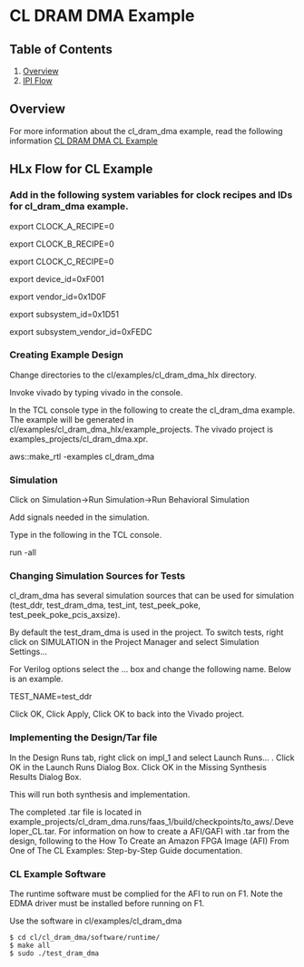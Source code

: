 # CL DRAM DMA Example

## Table of Contents

1. [Overview](#overview)
2. [IPI Flow](#hlx)


<a name="overview"></a>
## Overview

For more information about the cl\_dram\_dma example, read the following information [CL DRAM DMA CL Example](./../cl_dram_dma/README.md)

<a name="hlx"></a>
## HLx Flow for CL Example

### Add in the following system variables for clock recipes and IDs for cl\_dram\_dma example.

export CLOCK\_A\_RECIPE=0

export CLOCK\_B\_RECIPE=0

export CLOCK\_C\_RECIPE=0

export device\_id=0xF001

export vendor\_id=0x1D0F

export subsystem\_id=0x1D51

export subsystem\_vendor\_id=0xFEDC 


### Creating Example Design

Change directories to the cl/examples/cl\_dram\_dma\_hlx directory.

Invoke vivado by typing vivado in the console.

In the TCL console type in the following to create the cl\_dram\_dma example.  The example will be generated in cl/examples/cl\_dram\_dma\_hlx/example_projects.  The vivado project is examples\_projects/cl\_dram\_dma.xpr.

aws::make\_rtl -examples cl\_dram\_dma

### Simulation
Click on Simulation->Run Simulation->Run Behavioral Simulation

Add signals needed in the simulation.

Type in the following in the TCL console.

run -all

### Changing Simulation Sources for Tests

cl\_dram\_dma has several simulation sources that can be used for simulation (test\_ddr, test\_dram\_dma, test\_int, test\_peek\_poke, test\_peek\_poke\_pcis\_axsize).  

By default the test\_dram\_dma is used in the project.  To switch tests, right click on SIMULATION in the Project Manager and select Simulation Settings…

For Verilog options select the … box and change the following name.  Below is an example.

TEST\_NAME=test\_ddr

Click OK, Click Apply, Click OK to back into the Vivado project.

### Implementing the Design/Tar file

In the Design Runs tab, right click on impl\_1 and select Launch Runs… . Click OK in the Launch Runs Dialog Box.  Click OK in the Missing Synthesis Results Dialog Box.

This will run both synthesis and implementation.

The completed .tar file is located in example\_projects/cl\_dram\_dma.runs/faas\_1/build/checkpoints/to\_aws/<timestamp>.Developer\_CL.tar.  For information on how to create a AFI/GAFI with .tar from the design, following to the How To Create an Amazon FPGA Image (AFI) From One of The CL Examples: Step-by-Step Guide documentation.

### CL Example Software

The runtime software must be complied for the AFI to run on F1.  Note the EDMA driver must be installed before running on F1.

Use the software in cl/examples/cl\_dram\_dma

    $ cd cl/cl_dram_dma/software/runtime/
    $ make all
    $ sudo ./test_dram_dma

